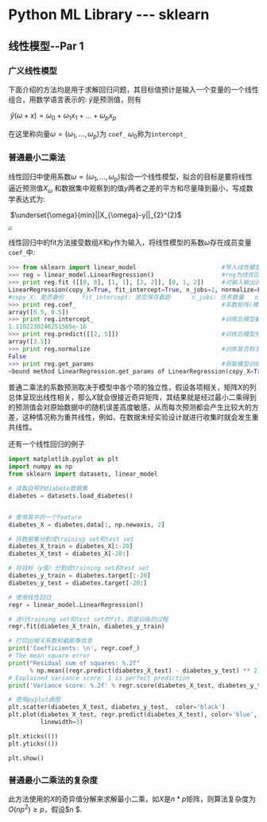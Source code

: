 # Python ML Library --- sklearn

## 线性模型--Par 1

### 广义线性模型

下面介绍的方法均是用于求解回归问题，其目标值预计是输入一个变量的一个线性组合，用数学语言表示的: $\hat{y}$是预测值，则有

​								$\hat{y}(\omega + x) = \omega_{0} + \omega_{1}x_{1} + ...+\omega_{p}x_{p}$

在这里称向量$\omega=(\omega_{1}, ... ,\omega_{p})$为 ```coef_```   $\omega_{0}$称为```intercept_```



### 普通最小二乘法

线性回归中使用系数$\omega=(\omega_{1}, ..., \omega_{p})$拟合一个线性模型，拟合的目标是要将线性逼近预测值$X_{\omega}$ 和数据集中观察到的值$y$两者之差的平方和尽量降到最小，写成数学表达式为:

​								    		$\underset{\omega}{min}||X_{\omega}-y||_{2}^{2}$

<img src="C:\Users\yzk13\Desktop\sklearn\sklearn1.png" style="zoom:50%">



线性回归中的fit方法接受数组$X$和$y$作为输入，将线性模型的系数$\omega$存在成员变量```coef_```中:

```python
>>> from sklearn import linear_model						#导入线性模型
>>> reg = linear_model.LinearRegression()					#reg为线性回归
>>> print reg.fit ([[0, 0], [1, 1], [2, 2]], [0, 1, 2])		#对输入输出进行拟合
LinearRegression(copy_X=True, fit_intercept=True, n_jobs=1, normalize=False)
#copy_X: 是否备份     fit_intercept: 是否保存截距      n_jobs: 任务数量   normalize: 是否标准化
>>> print reg.coef_											#系数矩阵(模型的权重)
array([0.5, 0.5])
>>> print reg.intercept_									#训练后模型截距
1.1102230246251565e-16
>>> print reg.predict([[2, 5]])								#训练后模型预测
array([3.5])
>>> print reg.normalize										#训练是否标准化
False
>>> print reg.get_params									#获取模型训练前设置的参数
<bound method LinearRegression.get_params of LinearRegression(copy_X=True, fit_intercept=True, n_jobs=1, normalize=False)>
```

​	普通二乘法的系数预测取决于模型中各个项的独立性，假设各项相关，矩阵$X$的列总体呈现出线性相关，那么$X$就会很接近奇异矩阵，其结果就是经过最小二乘得到的预测值会对原始数据中的随机误差高度敏感，从而每次预测都会产生比较大的方差，这种情况称为重共线性，例如，在数据未经实验设计就进行收集时就会发生重共线性。

还有一个线性回归的例子

```python
import matplotlib.pyplot as plt
import numpy as np
from sklearn import datasets, linear_model

# 读取自带的diabete数据集
diabetes = datasets.load_diabetes()


# 使用其中的一个feature
diabetes_X = diabetes.data[:, np.newaxis, 2]

# 将数据集分割成training set和test set
diabetes_X_train = diabetes_X[:-20]
diabetes_X_test = diabetes_X[-20:]

# 将目标（y值）分割成training set和test set
diabetes_y_train = diabetes.target[:-20]
diabetes_y_test = diabetes.target[-20:]

# 使用线性回归
regr = linear_model.LinearRegression()

# 进行training set和test set的fit，即是训练的过程
regr.fit(diabetes_X_train, diabetes_y_train)

# 打印出相关系数和截距等信息
print('Coefficients: \n', regr.coef_)
# The mean square error
print("Residual sum of squares: %.2f"
      % np.mean((regr.predict(diabetes_X_test) - diabetes_y_test) ** 2))
# Explained variance score: 1 is perfect prediction
print('Variance score: %.2f' % regr.score(diabetes_X_test, diabetes_y_test))

# 使用pyplot画图
plt.scatter(diabetes_X_test, diabetes_y_test,  color='black')
plt.plot(diabetes_X_test, regr.predict(diabetes_X_test), color='blue',
         linewidth=3)

plt.xticks(())
plt.yticks(())

plt.show()
```



### 普通最小二乘法的复杂度

此方法使用的$X$的奇异值分解来求解最小二乘，如$X$是$n*p$矩阵，则算法复杂度为$O(np^{2}){\ge}p$，假设$n $.